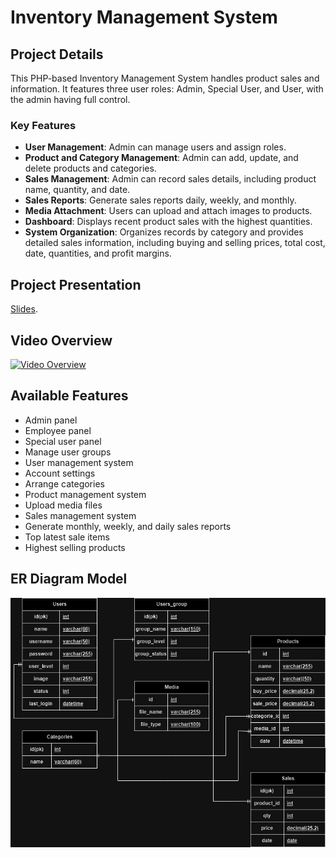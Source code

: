 # Inventory Management System

## Project Details
This PHP-based Inventory Management System handles product sales and information. It features three user roles: Admin, Special User, and User, with the admin having full control.

### Key Features
- **User Management**: Admin can manage users and assign roles.
- **Product and Category Management**: Admin can add, update, and delete products and categories.
- **Sales Management**: Admin can record sales details, including product name, quantity, and date.
- **Sales Reports**: Generate sales reports daily, weekly, and monthly.
- **Media Attachment**: Users can upload and attach images to products.
- **Dashboard**: Displays recent product sales with the highest quantities.
- **System Organization**: Organizes records by category and provides detailed sales information, including buying and selling prices, total cost, date, quantities, and profit margins.

## Project Presentation
 [Slides](https://gamma.app/docs/Inventory-Management-System-ssv9pivp27zr3fc).

## Video Overview
[![Video Overview](https://img.youtube.com/vi/YOUR_YOUTUBE_VIDEO_ID/0.jpg)](https://www.youtube.com/watch?v=YOUR_YOUTUBE_VIDEO_ID)

## Available Features
- Admin panel
- Employee panel
- Special user panel
- Manage user groups
- User management system
- Account settings
- Arrange categories
- Product management system
- Upload media files
- Sales management system
- Generate monthly, weekly, and daily sales reports
- Top latest sale items
- Highest selling products

## ER Diagram Model

![ER Diagram for Inventory Management System](https://github.com/SD-Arnab/DBMS-Project/blob/8e2348de7f0b380eb0bf4b2cf739f8b70417d6d2/ER%20Diagram%20and%20Flowchat/IMS-ERD.jpg)

